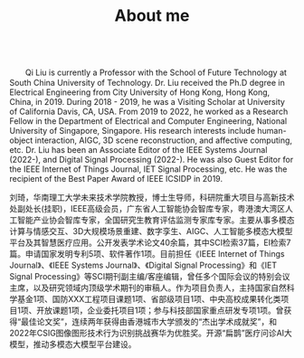 ﻿---
permalink: /
title: "About me"
excerpt: "About me"
author_profile: true
redirect_from: 
  - /about/
  - /about.html
---

<br />
　　Qi Liu is currently a Professor with the School of Future Technology at South China University of Technology. Dr. Liu received the Ph.D degree in Electrical Engineering from City University of Hong Kong, Hong Kong, China, in 2019. During 2018 - 2019, he was a Visiting Scholar at University of California Davis, CA, USA. From 2019 to 2022, he worked as a Research Fellow in the Department of Electrical and Computer Engineering, National University of Singapore, Singapore. His research interests include human-object interaction, AIGC, 3D scene reconstruction, and affective computing, etc. Dr. Liu has been an Associate Editor of the IEEE Systems Journal (2022-), and Digital Signal Processing (2022-). He was also Guest Editor for the IEEE Internet of Things Journal, IET Signal Processing, etc. He was the recipient of the Best Paper Award of IEEE ICSIDP in 2019. 

   刘琦，华南理工大学未来技术学院教授，博士生导师，科研院重大项目与高新技术处副处长(挂职)，IEEE高级会员，广东省人工智能协会智库专家，粤港澳大湾区人工智能产业协会智库专家，全国研究生教育评估监测专家库专家。主要从事多模态计算与情感交互、3D大规模场景重建、数字孪生、AIGC、人工智能多模态大模型平台及其智慧医疗应用。公开发表学术论文40余篇，其中SCI检索37篇，EI检索7篇。申请国家发明专利5项、软件著作1项。目前担任《IEEE Internet of Things Journal》、《IEEE Systems Journal》、《Digital Signal Processing》和《IET Signal Processing》等SCI期刊副主编/客座编辑，曾任多个国际会议的特别会议主席，以及研究领域内顶级学术期刊的审稿人。作为项目负责人，主持国家自然科学基金1项、国防XXX工程项目课题1项、省部级项目1项、中央高校成果转化类项目1项、开放课题1项，企业委托项目1项；参与科技部国家重点研发专项1项。曾获得“最佳论文奖”，连续两年获得由香港城市大学颁发的“杰出学术成就奖”，和2022年CSIG图像图形技术行为识别挑战赛华为优胜奖。开源“扁鹊”医疗问诊AI大模型，推动多模态大模型平台建设。






